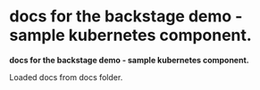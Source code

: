 # docs for the backstage demo - sample kubernetes component. 



**docs for the backstage demo - sample kubernetes component.**

Loaded docs from docs folder.